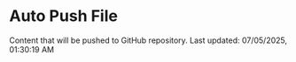 # Auto Push File

Content that will be pushed to GitHub repository.
Last updated: 07/05/2025, 01:30:19 AM